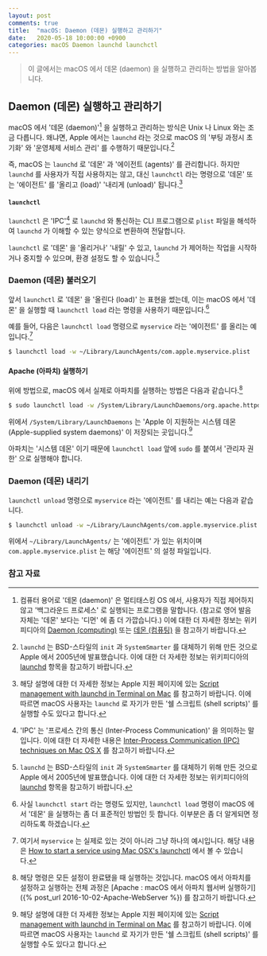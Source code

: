 ```yaml
---
layout: post
comments: true
title:  "macOS: Daemon (데몬) 실행하고 관리하기"
date:   2020-05-18 10:00:00 +0900
categories: macOS Daemon launchd launchctl
---
```


> 이 글에서는 macOS 에서 데몬 (daemon) 을 실행하고 관리하는 방법을 알아봅니다.

## Daemon (데몬) 실행하고 관리하기

macOS 에서 '데몬 (daemon)'[^daemon] 을 실행하고 관리하는 방식은 Unix 나 Linux 와는 조금 다릅니다. 왜냐면, Apple 에서는 `launchd` 라는 것으로 macOS 의 '부팅 과정시 초기화' 와 '운영체제 서비스 관리' 를 수행하기 때문입니다.[^launchd]

즉, macOS 는 `launchd` 로 '데몬' 과 '에이전트 (agents)' 를 관리합니다. 하지만 `launchd` 를 사용자가 직접 사용하지는 않고, 대신 `launchctl` 라는 명령으로 '데몬' 또는 '에이전트' 를 '올리고 (load)' '내리게 (unload)' 됩니다.[^apple-launchd]

#### `launchctl`

`launchctl` 은 'IPC'[^IPC] 로 `launchd` 와 통신하는 CLI 프로그램으로 `plist` 파일을 해석하여 `launchd` 가 이해할 수 있는 양식으로 변환하여 전달합니다.

`launchctl` 로 '데몬' 을 '올리거나' '내릴' 수 있고, `launchd` 가 제어하는 작업을 시작하거나 중지할 수 있으며, 환경 설정도 할 수 있습니다.[^launchd]

### Daemon (데몬) 불러오기

앞서 `launchctl` 로 '데몬' 을 '올린다 (load)' 는 표현을 썼는데, 이는 macOS 에서 '데몬' 을 실행할 때 `launchctl load` 라는 명령을 사용하기 때문입니다.[^launchctl-load]

예를 들어, 다음은 `launchctl load` 명령으로 `myservice` 라는 '에이전트' 를 올리는 예입니다.[^launchctl-load-sample]

```zsh
$ launchctl load -w ~/Library/LaunchAgents/com.apple.myservice.plist
```

#### Apache (아파치) 실행하기

위에 방법으로, macOS 에서 실제로 아파치를 실행하는 방법은 다음과 같습니다.[^apache]

```zsh
$ sudo launchctl load -w /System/Library/LaunchDaemons/org.apache.httpd.plist
```

위에서 `/System/Library/LaunchDaemons` 는 'Apple 이 지원하는 시스템 데몬 (Apple-supplied system daemons)' 이 저장되는 곳입니다.[^apple-launchd]

아파치는 '시스템 데몬' 이기 때문에 `launchctl load` 앞에 `sudo` 를 붙여서 '관리자 권한' 으로 실행해야 합니다.

### Daemon (데몬) 내리기

`launchctl unload` 명령으로 `myservice` 라는 '에이전트' 를 내리는 예는 다음과 같습니다.

```sh
$ launchctl unload -w ~/Library/LaunchAgents/com.apple.myservice.plist
```

위에서 `~/Library/LaunchAgents/` 는 '에이전트' 가 있는 위치이며 `com.apple.myservice.plist` 는 해당 '에이전트' 의 설정 파일입니다.

### 참고 자료

[^daemon]: 컴퓨터 용어로 '데몬 (daemon)' 은 멀티태스킹 OS 에서, 사용자가 직접 제어하지 않고 '백그라운드 프로세스' 로 실행되는 프로그램을 말합니다. (참고로 영어 발음 자체는 '데몬' 보다는 '디먼' 에 좀 더 가깝습니다.) 이에 대한 더 자세한 정보는 위키피디아의 [Daemon (computing)](https://en.wikipedia.org/wiki/Daemon_(computing)) 또는 [데몬 (컴퓨팅)](https://ko.wikipedia.org/wiki/데몬_(컴퓨팅)) 을 참고하기 바랍니다.

[^launchd]: `launchd` 는 BSD-스타일의 `init` 과 `SystemSmarter` 를 대체하기 위해 만든 것으로 Apple 에서 2005년에 발표했습니다. 이에 대한 더 자세한 정보는 위키피디아의 [launchd](https://en.wikipedia.org/wiki/Launchd) 항목을 참고하기 바랍니다.

[^apple-launchd]: 해당 설명에 대한 더 자세한 정보는 Apple 지원 페이지에 있는 [Script management with launchd in Terminal on Mac](https://support.apple.com/guide/terminal/script-management-with-launchd-apdc6c1077b-5d5d-4d35-9c19-60f2397b2369/mac) 를 참고하기 바랍니다. 이에 따르면 macOS 사용자는 `launchd` 로 자기가 만든 '쉘 스크립트 (shell scripts)' 를 실행할 수도 있다고 합니다.

[^IPC]: 'IPC' 는 '프로세스 간의 통신 (Inter-Process Communication)' 을 의미하는 말입니다. 이에 대한 더 자세한 내용은 [Inter-Process Communication (IPC) techniques on Mac OS X](https://www.slideshare.net/Hem_Dutt/ipc-on-mac-osx) 를 참고하기 바랍니다.

[^launchctl-load]: 사실 `launchctl start` 라는 명령도 있지만, `launchctl load` 명령이 macOS 에서 '데몬' 을 실행하는 좀 더 표준적인 방법인 듯 합니다. 이부분은 좀 더 알게되면 정리하도록 하겠습니다.

[^launchctl-load-sample]: 여기서 `myservice` 는 실제로 있는 것이 아니라 그냥 하나의 예시입니다. 해당 내용은 [How to start a service using Mac OSX's launchctl](https://superuser.com/questions/930389/how-to-start-a-service-using-mac-osxs-launchctl) 에서 볼 수 있습니다.

[^apache]: 해당 명령은 모든 설정이 완료됐을 때 실행하는 것입니다. macOS 에서 아파치를 설정하고 실행하는 전체 과정은 [Apache : macOS 에서 아파치 웹서버 실행하기]({% post_url 2016-10-02-Apache-WebServer %}) 를 참고하기 바랍니다. 
